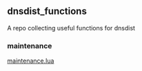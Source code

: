 ## dnsdist_functions

A repo collecting useful functions for dnsdist

### maintenance

[maintenance.lua](maintenance.lua)

